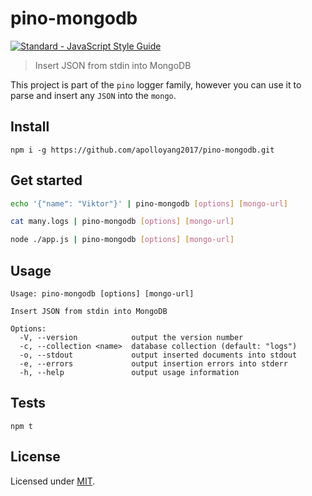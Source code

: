 # pino-mongodb

[![Standard - JavaScript Style Guide](https://cdn.rawgit.com/feross/standard/master/badge.svg)](https://github.com/feross/standard)

> Insert JSON from stdin into MongoDB

This project is part of the `pino` logger family, however you can use it to parse and insert any
`JSON` into the `mongo`.

## Install

```
npm i -g https://github.com/apolloyang2017/pino-mongodb.git
```

## Get started

```bash
echo '{"name": "Viktor"}' | pino-mongodb [options] [mongo-url]
```

```bash
cat many.logs | pino-mongodb [options] [mongo-url]
```

```bash
node ./app.js | pino-mongodb [options] [mongo-url]
```

## Usage

```
Usage: pino-mongodb [options] [mongo-url]

Insert JSON from stdin into MongoDB

Options:
  -V, --version            output the version number
  -c, --collection <name>  database collection (default: "logs")
  -o, --stdout             output inserted documents into stdout
  -e, --errors             output insertion errors into stderr
  -h, --help               output usage information
```

## Tests

```
npm t
```

## License

Licensed under [MIT](./LICENSE).
